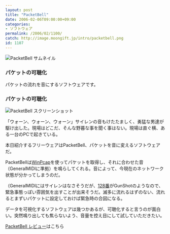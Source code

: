 ```yaml
---
layout: post
title: "PacketBell"
date: 2006-02-06T09:00:00+09:00
categories:
- ソフトウェア
permalink: /2006/02/1100/
catch: http://image.moongift.jp/intro/packetbell.png
id: 1107
---
```

 ![PacketBell サムネイル](http://image.moongift.jp/intro/packetbell.t.png "PacketBell サムネイル")
  

### パケットの可聴化
  
パケットの流れを音にするソフトウェアです。  
<!--more-->  

### パケットの可聴化
  

![PacketBell スクリーンショット](http://image.moongift.jp/intro/packetbell.png "PacketBell スクリーンショット")

  

「ウォーン、ウォーン、ウォーン」サイレンの音もけたたましく、勇猛な男達が駆け出した。現場はどこだ、そんな野暮な事を聞く事はない。現場は直ぐ横、ある一台のPCで起きている。

  

本日紹介するフリーウェアはPacketBell、パケットを音に変えるソフトウェアだ。

  

PacketBellは[WinPcap](http://www.winpcap.org/)を使ってパケットを取得し、それに合わせた音（GeneralMIDIに準拠）を鳴らしてくれる。音によって、今現在のネットワーク状態が分かってしまうのだ。

  

（GeneralMIDIにはサイレンはなさそうだが、[128番](http://www1.odn.ne.jp/etm-pop@pipika/midi/gm128.htm)がGunShotのようなので、緊急事態っぽい雰囲気を出すことが出来そうだ。滅多に流れるはずのない、流れるとまずいパケットに設定しておけば緊急時の合図になる。

  

データを可視化するソフトウェアは幾つかあるが、可聴化すると言うのが面白い。突然鳴り出しても焦らないよう、音量を控え目にして試していただきたい。

  

[PacketBell レビュー](http://fw.moongift.jp/review/i-1113.html)はこちら


